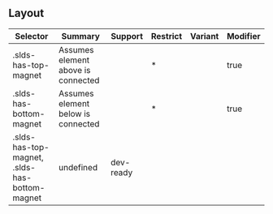 

## Layout

| Selector | Summary | Support | Restrict | Variant | Modifier |
|-------|-------|-------|-------|-------|-------|
| .slds-has-top-magnet | Assumes element above is connected |   | * |   | true |
| .slds-has-bottom-magnet | Assumes element below is connected |   | * |   | true |
| .slds-has-top-magnet, .slds-has-bottom-magnet | undefined | dev-ready |   |   |   |